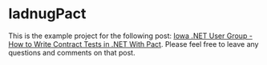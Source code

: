 # IadnugPact

This is the example project for the following post: [Iowa .NET User Group - How to Write Contract Tests in .NET With Pact](https://daninacan.com/iowa-net-user-group-how-to-write-contract-tests-in-net-with-pact). Please feel free to leave any questions and comments on that post.
